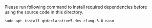 Please run following command to install required dependencies before using the source code in this directory. 
```
sudo apt install qtdeclarative5-dev clang-3.8 nasm
```
